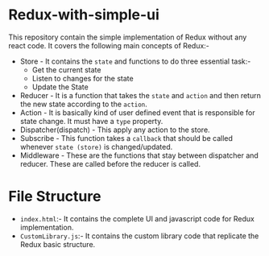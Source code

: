 # Redux-with-simple-ui
This repository contain the simple implementation of Redux without any react code. It covers the following main concepts of Redux:-
* Store - It contains the `state` and functions to do three essential task:-
  * Get the current state
  * Listen to changes for the state
  * Update the State
* Reducer - It is a function that takes the `state` and `action` and then return the new state according to the `action`.
* Action - It is basically kind of user defined event that is responsible for state change. It must have a `type` property.
* Dispatcher(dispatch) - This apply any action to the store.
* Subscribe - This function takes a `callback`  that should be called whenever `state (store)` is changed/updated.
* Middleware - These are the functions that stay between dispatcher and reducer. These are called before the reducer is called.

# File Structure
* `index.html`:- It contains the complete UI and javascript code for Redux implementation.
* `CustomLibrary.js`:- It contains the custom library code that replicate the Redux basic structure.



